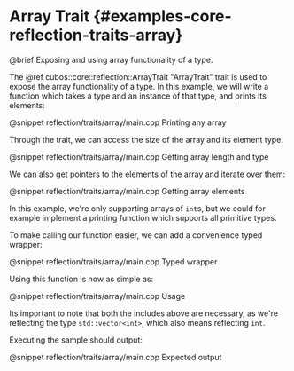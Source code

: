 # Array Trait {#examples-core-reflection-traits-array}

@brief Exposing and using array functionality of a type.

The @ref cubos::core::reflection::ArrayTrait "ArrayTrait" trait is used to
expose the array functionality of a type. In this example, we will write a
function which takes a type and an instance of that type, and prints its
elements:

@snippet reflection/traits/array/main.cpp Printing any array

Through the trait, we can access the size of the array and its element type:

@snippet reflection/traits/array/main.cpp Getting array length and type

We can also get pointers to the elements of the array and iterate over them:

@snippet reflection/traits/array/main.cpp Getting array elements

In this example, we're only supporting arrays of `int`s, but we could for
example implement a printing function which supports all primitive types.

To make calling our function easier, we can add a convenience typed wrapper:

@snippet reflection/traits/array/main.cpp Typed wrapper

Using this function is now as simple as:

@snippet reflection/traits/array/main.cpp Usage

Its important to note that both the includes above are necessary, as we're
reflecting the type `std::vector<int>`, which also means reflecting `int`.

Executing the sample should output:

@snippet reflection/traits/array/main.cpp Expected output
